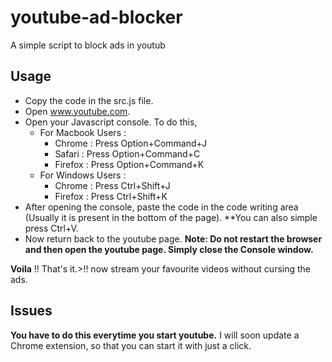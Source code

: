 # youtube-ad-blocker
A simple script to block ads in youtub

## Usage

* Copy the code in the src.js file.
* Open www.youtube.com.
* Open your Javascript console. To do this, 
	* For Macbook Users :
		* Chrome : Press Option+Command+J
		* Safari : Press Option+Command+C
		* Firefox : Press Option+Command+K
	* For Windows Users :
		* Chrome : Press Ctrl+Shift+J
		* Firefox : Press Ctrl+Shift+K
* After opening the console, paste the code in the code writing area (Usually it is present in the bottom of the page). **You can also simple press Ctrl+V. 
* Now return back to the youtube page.
	**Note: Do not restart the browser and then open the youtube page. Simply close the Console window.** 

**Voila** !! That's it.>!! now stream your favourite videos without cursing the ads.

## Issues

**You have to do this everytime you start youtube.** 
I will soon update a Chrome extension, so that you can start it with just a click.

